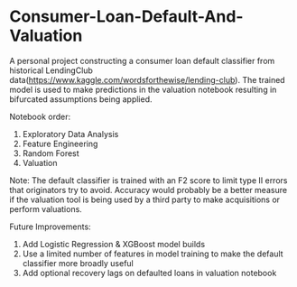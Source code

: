 # Consumer-Loan-Default-And-Valuation

A personal project constructing a consumer loan default classifier from historical LendingClub data(https://www.kaggle.com/wordsforthewise/lending-club). The trained model is used to make predictions in the valuation notebook resulting in bifurcated assumptions being applied.

Notebook order:
1) Exploratory Data Analysis
2) Feature Engineering
3) Random Forest
4) Valuation

Note: The default classifier is trained with an F2 score to limit type II errors that originators try to avoid. Accuracy would probably be a better measure if the valuation tool is being used by a third party to make acquisitions or perform valuations. 

Future Improvements:
1) Add Logistic Regression & XGBoost model builds
2) Use a limited number of features in model training to make the default classifier more broadly useful 
3) Add optional recovery lags on defaulted loans in valuation notebook 
